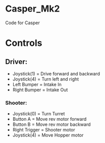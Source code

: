 # Casper_Mk2
 Code for Casper
<h1> Controls </h1>
<h2>Driver:</h2>
<ul>
<li>Joystick(1) = Drive forward and backward</li>
<li>Joystick(4) = Turn left and right</li>
<li>Left Bumper = Intake In </li>
<li>Right Bumper = Intake Out </li>
</ul>
<h3> Shooter: </h3>
<ul>
<li>Joystick(0) = Turn Turret</li>
<li>Button A = Move rev motor forward </li>
<li>Button B = Move rev motor backward</li>
<li>Right Trigger = Shooter motor</li>
<li>Joystick(4) = Move Hopper motor </li>
